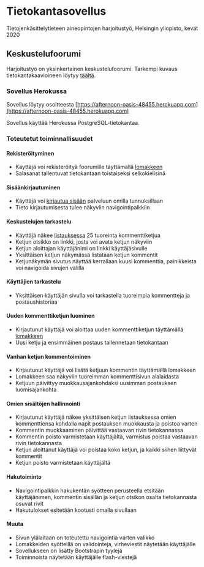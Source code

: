 # Tietokantasovellus
Tietojenkäsittelytieteen aineopintojen harjoitustyö, Helsingin yliopisto, kevät 2020

## Keskustelufoorumi
Harjoitustyö on yksinkertainen keskustelufoorumi.
Tarkempi kuvaus tietokantakaavioineen löytyy [täältä](https://github.com/riiraty/tietokantasovellus/blob/master/documentation/documentation.md).

### Sovellus Herokussa
Sovellus löytyy osoitteesta [https://afternoon-oasis-48455.herokuapp.com](https://afternoon-oasis-48455.herokuapp.com)

Sovellus käyttää Herokussa PostgreSQL-tietokantaa.

### Toteutetut toiminnallisuudet

#### Rekisteröityminen

* Käyttäjä voi rekisteröityä foorumille täyttämällä [lomakkeen](https://afternoon-oasis-48455.herokuapp.com/auth/signup/)
* Salasanat tallentuvat tietokantaan toistaiseksi selkokielisinä

#### Sisäänkirjautuminen

* Käyttäjä voi [kirjautua sisään](https://afternoon-oasis-48455.herokuapp.com/auth/login/) palveluun omilla tunnuksillaan
* Tieto kirjautumisesta tulee näkyviin navigointipalkkiin

#### Keskustelujen tarkastelu

* Käyttäjä näkee [listauksessa](https://afternoon-oasis-48455.herokuapp.com/posts/) 25 tuoreinta kommenttiketjua 
* Ketjun otsikko on linkki, josta voi avata ketjun näkyviin
* Ketjun aloittajan käyttäjänimi on linkki käyttäjäsivulle
* Yksittäisen ketjun näkymässä listataan ketjun kommentit
* Ketjunäkymän sivutus näyttää kerrallaan kuusi kommenttia, painikkeista voi navigoida sivujen välillä

#### Käyttäjien tarkastelu

* Yksittäisen käyttäjän sivulla voi tarkastella tuoreimpia kommentteja ja postaushistoriaa

#### Uuden kommenttiketjun luominen

* Kirjautunut käyttäjä voi aloittaa uuden kommenttiketjun täyttämällä [lomakkeen](https://afternoon-oasis-48455.herokuapp.com/posts/threads/new/)
* Uusi ketju ja ensimmäinen postaus tallennetaan tietokantaan

#### Vanhan ketjun kommentoiminen

* Kirjautunut käyttäjä voi lisätä ketjuun kommentin täyttämällä lomakkeen
* Lomakkeen saa näkyviin tuoreimman kommenttisivun alalaidasta
* Ketjuun päivittyy muokkausajankohdaksi uusimman postauksen luomisajankohta

#### Omien sisältöjen hallinnointi

* Kirjautunut käyttäjä näkee yksittäisen ketjun listauksessa omien kommenttiensa kohdalla napit postauksen muokkausta ja poistoa varten
* Kommentin muokkaaminen päivittää vastaavan rivin tietokannassa
* Kommentin poisto varmistetaan käyttäjältä, varmistus poistaa vastaavan rivin tietokannasta
* Ketjun aloittanut käyttäjä voi poistaa koko ketjun, ja kaikki siihen liittyvät kommentit
* Ketjun poisto varmistetaan käyttäjältä

#### Hakutoiminto

* Navigointipalkkin hakukentän syötteen perusteella etsitään käyttäjänimen, kommentin sisällän ja ketjun otsikon osalta tietokannasta osuvat rivit
* Hakutulokset esitetään kootusti omalla sivullaan

#### Muuta

* Sivun ylälaitaan on toteutettu navigointia varten valikko
* Lomakkeiden syötteillä on validointeja, virheviestit näytetään käyttäjälle
* Sovellukseen on lisätty Bootstrapin tyylejä
* Toiminnoista näytetään käyttäjälle flash-viestejä
